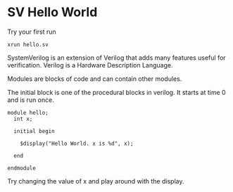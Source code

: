 
# SV Hello World

Try your first run


```
xrun hello.sv
```

SystemVerilog is an extension of Verilog that adds many features useful for verification.  Verilog is a Hardware Description Language. 

Modules are blocks of code and can contain other modules.

The initial block is one of the procedural blocks in verilog.  It starts at time 0 and is run once.  

```
module hello;
  int x;

  initial begin

    $display("Hello World. x is %d", x);

  end

endmodule
```

Try changing the value of x and play around with the display.



